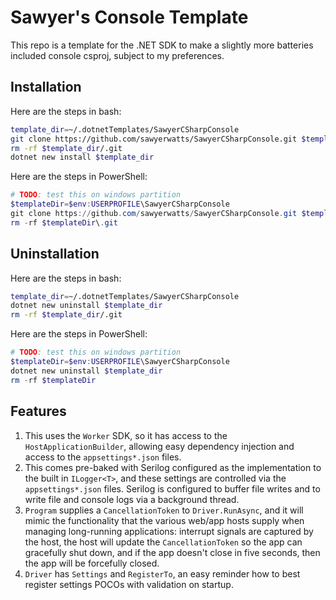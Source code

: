 # Sawyer's Console Template

This repo is a template for the .NET SDK to make a slightly more batteries
included console csproj, subject to my preferences.

## Installation

Here are the steps in bash:

```sh
template_dir=~/.dotnetTemplates/SawyerCSharpConsole
git clone https://github.com/sawyerwatts/SawyerCSharpConsole.git $template_dir
rm -rf $template_dir/.git
dotnet new install $template_dir
```

Here are the steps in PowerShell:

```ps1
# TODO: test this on windows partition
$templateDir=$env:USERPROFILE\SawyerCSharpConsole
git clone https://github.com/sawyerwatts/SawyerCSharpConsole.git $templateDir
rm -rf $templateDir\.git
```

## Uninstallation

Here are the steps in bash:

```sh
template_dir=~/.dotnetTemplates/SawyerCSharpConsole
dotnet new uninstall $template_dir
rm -rf $template_dir/.git
```

Here are the steps in PowerShell:

```ps1
# TODO: test this on windows partition
$templateDir=$env:USERPROFILE\SawyerCSharpConsole
dotnet new uninstall $template_dir
rm -rf $templateDir
```

## Features

1. This uses the `Worker` SDK, so it has access to the `HostApplicationBuilder`,
allowing easy dependency injection and access to the `appsettings*.json` files.
2. This comes pre-baked with Serilog configured as the implementation to the
built in `ILogger<T>`, and these settings are controlled via the
`appsettings*.json` files. Serilog is configured to buffer file writes and to
write file and console logs via a background thread.
3. `Program` supplies a `CancellationToken` to `Driver.RunAsync`, and it will
mimic the functionality that the various web/app hosts supply when managing
long-running applications: interrupt signals are captured by the host, the host
will update the `CancellationToken` so the app can gracefully shut down, and if
the app doesn't close in five seconds, then the app will be forcefully closed.
4. `Driver` has `Settings` and `RegisterTo`, an easy reminder how to best
register settings POCOs with validation on startup.
